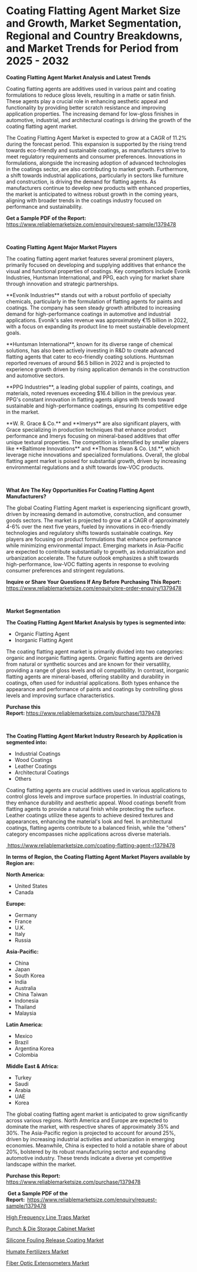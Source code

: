 <p><h1>Coating Flatting Agent Market Size and Growth, Market Segmentation, Regional and Country Breakdowns, and Market Trends for Period from 2025 -  2032</h1></p><p><strong>Coating Flatting Agent Market Analysis and Latest Trends</strong></p>
<p><p>Coating flatting agents are additives used in various paint and coating formulations to reduce gloss levels, resulting in a matte or satin finish. These agents play a crucial role in enhancing aesthetic appeal and functionality by providing better scratch resistance and improving application properties. The increasing demand for low-gloss finishes in automotive, industrial, and architectural coatings is driving the growth of the coating flatting agent market.</p><p>The Coating Flatting Agent Market is expected to grow at a CAGR of 11.2% during the forecast period. This expansion is supported by the rising trend towards eco-friendly and sustainable coatings, as manufacturers strive to meet regulatory requirements and consumer preferences. Innovations in formulations, alongside the increasing adoption of advanced technologies in the coatings sector, are also contributing to market growth. Furthermore, a shift towards industrial applications, particularly in sectors like furniture and construction, is driving the demand for flatting agents. As manufacturers continue to develop new products with enhanced properties, the market is anticipated to witness robust growth in the coming years, aligning with broader trends in the coatings industry focused on performance and sustainability.</p></p>
<p><strong>Get a Sample PDF of the Report:&nbsp;</strong> <a href="https://www.reliablemarketsize.com/enquiry/request-sample/1379478?utm_campaign=1897&utm_medium=2&utm_source=Github&utm_content=ia&utm_term=02022025&utm_id=coating-flatting-agent">https://www.reliablemarketsize.com/enquiry/request-sample/1379478</a></p>
<p>&nbsp;</p>
<p><strong>Coating Flatting Agent Major Market Players</strong></p>
<p><p>The coating flatting agent market features several prominent players, primarily focused on developing and supplying additives that enhance the visual and functional properties of coatings. Key competitors include Evonik Industries, Huntsman International, and PPG, each vying for market share through innovation and strategic partnerships.</p><p>**Evonik Industries** stands out with a robust portfolio of specialty chemicals, particularly in the formulation of flatting agents for paints and coatings. The company has seen steady growth attributed to increasing demand for high-performance coatings in automotive and industrial applications. Evonik's sales revenue was approximately €15 billion in 2022, with a focus on expanding its product line to meet sustainable development goals.</p><p>**Huntsman International**, known for its diverse range of chemical solutions, has also been actively investing in R&D to create advanced flatting agents that cater to eco-friendly coating solutions. Huntsman reported revenues of around $6.5 billion in 2022 and is projected to experience growth driven by rising application demands in the construction and automotive sectors.</p><p>**PPG Industries**, a leading global supplier of paints, coatings, and materials, noted revenues exceeding $16.4 billion in the previous year. PPG's constant innovation in flatting agents aligns with trends toward sustainable and high-performance coatings, ensuring its competitive edge in the market.</p><p>**W. R. Grace & Co.** and **Imerys** are also significant players, with Grace specializing in production techniques that enhance product performance and Imerys focusing on mineral-based additives that offer unique textural properties. The competition is intensified by smaller players like **Baltimore Innovations** and **Thomas Swan & Co. Ltd.**, which leverage niche innovations and specialized formulations. Overall, the global flatting agent market is poised for substantial growth, driven by increasing environmental regulations and a shift towards low-VOC products.</p></p>
<p>&nbsp;</p>
<p><strong>What Are The Key Opportunities For Coating Flatting Agent Manufacturers?</strong></p>
<p><p>The global Coating Flatting Agent market is experiencing significant growth, driven by increasing demand in automotive, construction, and consumer goods sectors. The market is projected to grow at a CAGR of approximately 4-6% over the next five years, fueled by innovations in eco-friendly technologies and regulatory shifts towards sustainable coatings. Key players are focusing on product formulations that enhance performance while minimizing environmental impact. Emerging markets in Asia-Pacific are expected to contribute substantially to growth, as industrialization and urbanization accelerate. The future outlook emphasizes a shift towards high-performance, low-VOC flatting agents in response to evolving consumer preferences and stringent regulations.</p></p>
<p><strong>Inquire or Share Your Questions If Any Before Purchasing This Report:</strong> <a href="https://www.reliablemarketsize.com/enquiry/pre-order-enquiry/1379478?utm_campaign=1897&utm_medium=2&utm_source=Github&utm_content=ia&utm_term=02022025&utm_id=coating-flatting-agent">https://www.reliablemarketsize.com/enquiry/pre-order-enquiry/1379478</a></p>
<p>&nbsp;</p>
<p><strong>Market Segmentation</strong></p>
<p><strong>The Coating Flatting Agent Market Analysis by types is segmented into:</strong></p>
<p><ul><li>Organic Flatting Agent</li><li>Inorganic Flatting Agent</li></ul></p>
<p><p>The coating flatting agent market is primarily divided into two categories: organic and inorganic flatting agents. Organic flatting agents are derived from natural or synthetic sources and are known for their versatility, providing a range of gloss levels and oil compatibility. In contrast, inorganic flatting agents are mineral-based, offering stability and durability in coatings, often used for industrial applications. Both types enhance the appearance and performance of paints and coatings by controlling gloss levels and improving surface characteristics.</p></p>
<p><strong>Purchase this Report:&nbsp;</strong><a href="https://www.reliablemarketsize.com/purchase/1379478?utm_campaign=1897&utm_medium=2&utm_source=Github&utm_content=ia&utm_term=02022025&utm_id=coating-flatting-agent">https://www.reliablemarketsize.com/purchase/1379478</a></p>
<p>&nbsp;</p>
<p><strong>The Coating Flatting Agent Market Industry Research by Application is segmented into:</strong></p>
<p><ul><li>Industrial Coatings</li><li>Wood Coatings</li><li>Leather Coatings</li><li>Architectural Coatings</li><li>Others</li></ul></p>
<p><p>Coating flatting agents are crucial additives used in various applications to control gloss levels and improve surface properties. In industrial coatings, they enhance durability and aesthetic appeal. Wood coatings benefit from flatting agents to provide a natural finish while protecting the surface. Leather coatings utilize these agents to achieve desired textures and appearances, enhancing the material's look and feel. In architectural coatings, flatting agents contribute to a balanced finish, while the "others" category encompasses niche applications across diverse materials.</p></p>
<p><a href="https://www.reliablemarketsize.com/coating-flatting-agent-r1379478?utm_campaign=1897&utm_medium=2&utm_source=Github&utm_content=ia&utm_term=02022025&utm_id=coating-flatting-agent">&nbsp;https://www.reliablemarketsize.com/coating-flatting-agent-r1379478</a></p>
<p><strong>In terms of Region, the Coating Flatting Agent Market Players available by Region are:</strong></p>
<p>
    <p> <strong> North America: </strong>
        <ul>
            <li>United States</li>
            <li>Canada</li>
        </ul>
        </p> 
    <p> <strong> Europe: </strong>
        <ul>
            <li>Germany</li>
            <li>France</li>
            <li>U.K.</li>
            <li>Italy</li>
            <li>Russia</li>
        </ul>
        </p> 
    <p> <strong> Asia-Pacific: </strong>
        <ul>
            <li>China</li>
            <li>Japan</li>
            <li>South Korea</li>
            <li>India</li>
            <li>Australia</li>
            <li>China Taiwan</li>
            <li>Indonesia</li>
            <li>Thailand</li>
            <li>Malaysia</li>
        </ul>
        </p> 
    <p> <strong> Latin America: </strong>
        <ul>
            <li>Mexico</li>
            <li>Brazil</li>
            <li>Argentina Korea</li>
            <li>Colombia</li>
        </ul>
        </p> 
    <p> <strong> Middle East & Africa: </strong>
        <ul>
            <li>Turkey</li>
            <li>Saudi</li>
            <li>Arabia</li>
            <li>UAE</li>
            <li>Korea</li>
        </ul>
    </p>
    </p>
<p><p>The global coating flatting agent market is anticipated to grow significantly across various regions. North America and Europe are expected to dominate the market, with respective shares of approximately 35% and 30%. The Asia-Pacific region is projected to account for around 25%, driven by increasing industrial activities and urbanization in emerging economies. Meanwhile, China is expected to hold a notable share of about 20%, bolstered by its robust manufacturing sector and expanding automotive industry. These trends indicate a diverse yet competitive landscape within the market.</p></p>
<p><strong>Purchase this Report: </strong><a href="https://www.reliablemarketsize.com/purchase/1379478?utm_campaign=1897&utm_medium=2&utm_source=Github&utm_content=ia&utm_term=02022025&utm_id=coating-flatting-agent">https://www.reliablemarketsize.com/purchase/1379478</a></p>
<p>&nbsp;<strong>Get a Sample PDF of the Report:&nbsp;&nbsp;</strong><a href="https://www.reliablemarketsize.com/enquiry/request-sample/1379478?utm_campaign=1897&utm_medium=2&utm_source=Github&utm_content=ia&utm_term=02022025&utm_id=coating-flatting-agent">https://www.reliablemarketsize.com/enquiry/request-sample/1379478</a></p>
<p><strong></strong></p>
<p><p><a href="https://www.linkedin.com/pulse/current-state-high-frequency-line-traps-market-size-trends-rd0xe?utm_campaign=1897&utm_medium=2&utm_source=Github&utm_content=ia&utm_term=02022025&utm_id=coating-flatting-agent">High Frequency Line Traps Market</a></p><p><a href="https://www.linkedin.com/pulse/punch-die-storage-cabinet-market-size-projected-expand-oxmzf?utm_campaign=1897&utm_medium=2&utm_source=Github&utm_content=ia&utm_term=02022025&utm_id=coating-flatting-agent">Punch & Die Storage Cabinet Market</a></p><p><a href="https://github.com/carylgrinko/Market-Research-Report-List-1/blob/main/silicone-fouling-release-coating-market.md?utm_campaign=1897&utm_medium=2&utm_source=Github&utm_content=ia&utm_term=02022025&utm_id=coating-flatting-agent">Silicone Fouling Release Coating Market</a></p><p><a href="https://github.com/leyesamilej/Market-Research-Report-List-1/blob/main/humate-fertilizers-market.md?utm_campaign=1897&utm_medium=2&utm_source=Github&utm_content=ia&utm_term=02022025&utm_id=coating-flatting-agent">Humate Fertilizers Market</a></p><p><a href="https://www.linkedin.com/pulse/why-fiber-optic-extensometers-market-thriving-64-cagr-gseye?utm_campaign=1897&utm_medium=2&utm_source=Github&utm_content=ia&utm_term=02022025&utm_id=coating-flatting-agent">Fiber Optic Extensometers Market</a></p></p>
